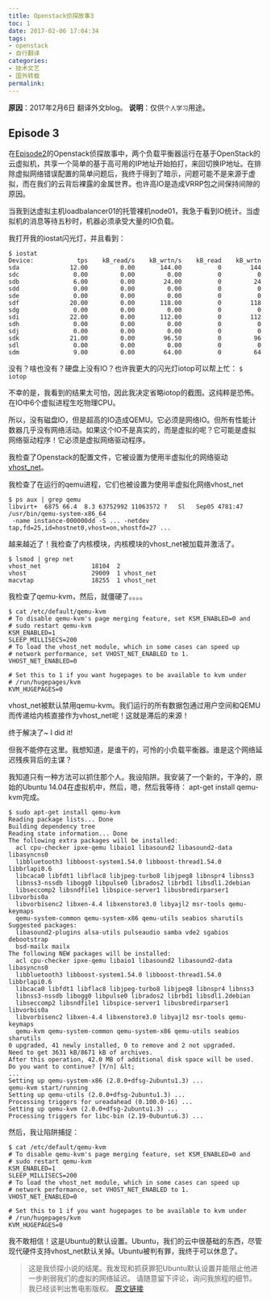 ```yaml
---
title: Openstack侦探故事3
toc: 1
date: 2017-02-06 17:04:34
tags:
- openstack
- 自行翻译
categories:
- 技术文艺
- 国外转载
permalink: 
---
```

**原因**：2017年2月6日 翻译外文blog。
**说明**：仅供`个人学习`用途。

<!-- more -->

## Episode 3

在[Episode2](http://minichao.me/2017/02/06/Openstack侦探故事2/)的Openstack侦探故事中，两个负载平衡器运行在基于OpenStack的云虚拟机，共享一个简单的基于高可用的IP地址开始拍打，来回切换IP地址。在排除虚拟网络错误配置的简单问题后，我终于得到了暗示，问题可能不是来源于虚拟，而在我们的云背后裸露的金属世界。也许高IO是造成VRRP包之间保持间隙的原因。

当我到达虚拟主机loadbalancer01的托管裸机node01，我急于看到IO统计。当虚拟机的消息等待五秒时，机器必须承受大量的IO负载。

我打开我的iostat闪光灯，并且看到：
```shell
$ iostat
Device:            tps    kB_read/s    kB_wrtn/s    kB_read    kB_wrtn
sda              12.00         0.00       144.00          0        144
sdc               0.00         0.00         0.00          0          0
sdb               6.00         0.00        24.00          0         24
sdd               0.00         0.00         0.00          0          0
sde               0.00         0.00         0.00          0          0
sdf              20.00         0.00       118.00          0        118
sdg               0.00         0.00         0.00          0          0
sdi              22.00         0.00       112.00          0        112
sdh               0.00         0.00         0.00          0          0
sdj               0.00         0.00         0.00          0          0
sdk              21.00         0.00        96.50          0         96
sdl               0.00         0.00         0.00          0          0
sdm               9.00         0.00        64.00          0         64
```

没有？啥也没有？硬盘上没有IO？也许我更大的闪光灯iotop可以帮上忙：
`$ iotop`

不幸的是，我看到的结果太可怕，因此我决定省略iotop的截图。这纯粹是恐怖。在IO中6个虚拟进程生吃物理CPU。

所以，没有磁盘IO，但是超高的IO造成QEMU。它必须是网络IO。但所有性能计数器几乎没有网络活动。如果这个IO不是真实的，而是虚拟的呢？它可能是虚拟网络驱动程序！它必须是虚拟网络驱动程序。

我检查了Openstack的配置文件，它被设置为使用半虚拟化的网络驱动[vhost_net](http://www.linux-kvm.org/page/VhostNet)。

我检查了在运行的qemu进程，它们也被设置为使用半虚拟化网络vhost_net
```shell
$ ps aux | grep qemu
libvirt+  6875 66.4  8.3 63752992 11063572 ?   Sl   Sep05 4781:47 /usr/bin/qemu-system-x86_64
 -name instance-000000dd -S ... -netdev tap,fd=25,id=hostnet0,vhost=on,vhostfd=27 ...
```
越来越近了！我检查了内核模块，内核模块的vhost_net被加载并激活了。
```shell
$ lsmod | grep net
vhost_net              18104  2
vhost                  29009  1 vhost_net
macvtap                18255  1 vhost_net
```
我检查了qemu-kvm，然后，就僵硬了。。。。
```shell
$ cat /etc/default/qemu-kvm
# To disable qemu-kvm's page merging feature, set KSM_ENABLED=0 and
# sudo restart qemu-kvm
KSM_ENABLED=1
SLEEP_MILLISECS=200
# To load the vhost_net module, which in some cases can speed up
# network performance, set VHOST_NET_ENABLED to 1.
VHOST_NET_ENABLED=0
 
# Set this to 1 if you want hugepages to be available to kvm under
# /run/hugepages/kvm
KVM_HUGEPAGES=0
```
vhost_net被默认禁用qemu-kvm。我们运行的所有数据包通过用户空间和QEMU而传递给内核直接作为vhost_net呢！这就是滞后的来源！

终于解决了~ I did it!

但我不能停在这里。我想知道，是谁干的，可怜的小负载平衡器。谁是这个网络延迟残疾背后的主谋？

我知道只有一种方法可以抓住那个人。我设陷阱。我安装了一个新的，干净的，原始的Ubuntu 14.04在虚拟机中，然后，嗯，然后我等待： apt-get install qemu-kvm完成。

```
$ sudo apt-get install qemu-kvm
Reading package lists... Done
Building dependency tree
Reading state information... Done
The following extra packages will be installed:
  acl cpu-checker ipxe-qemu libaio1 libasound2 libasound2-data libasyncns0
  libbluetooth3 libboost-system1.54.0 libboost-thread1.54.0 libbrlapi0.6
  libcaca0 libfdt1 libflac8 libjpeg-turbo8 libjpeg8 libnspr4 libnss3
  libnss3-nssdb libogg0 libpulse0 librados2 librbd1 libsdl1.2debian
  libseccomp2 libsndfile1 libspice-server1 libusbredirparser1 libvorbis0a
  libvorbisenc2 libxen-4.4 libxenstore3.0 libyajl2 msr-tools qemu-keymaps
  qemu-system-common qemu-system-x86 qemu-utils seabios sharutils
Suggested packages:
  libasound2-plugins alsa-utils pulseaudio samba vde2 sgabios debootstrap
  bsd-mailx mailx
The following NEW packages will be installed:
  acl cpu-checker ipxe-qemu libaio1 libasound2 libasound2-data libasyncns0
  libbluetooth3 libboost-system1.54.0 libboost-thread1.54.0 libbrlapi0.6
  libcaca0 libfdt1 libflac8 libjpeg-turbo8 libjpeg8 libnspr4 libnss3
  libnss3-nssdb libogg0 libpulse0 librados2 librbd1 libsdl1.2debian
  libseccomp2 libsndfile1 libspice-server1 libusbredirparser1 libvorbis0a
  libvorbisenc2 libxen-4.4 libxenstore3.0 libyajl2 msr-tools qemu-keymaps
  qemu-kvm qemu-system-common qemu-system-x86 qemu-utils seabios sharutils
0 upgraded, 41 newly installed, 0 to remove and 2 not upgraded.
Need to get 3631 kB/8671 kB of archives.
After this operation, 42.0 MB of additional disk space will be used.
Do you want to continue? [Y/n] &lt;
...
Setting up qemu-system-x86 (2.0.0+dfsg-2ubuntu1.3) ...
qemu-kvm start/running
Setting up qemu-utils (2.0.0+dfsg-2ubuntu1.3) ...
Processing triggers for ureadahead (0.100.0-16) ...
Setting up qemu-kvm (2.0.0+dfsg-2ubuntu1.3) ...
Processing triggers for libc-bin (2.19-0ubuntu6.3) ...
```

然后，我让陷阱捕捉：

```
$ cat /etc/default/qemu-kvm
# To disable qemu-kvm's page merging feature, set KSM_ENABLED=0 and
# sudo restart qemu-kvm
KSM_ENABLED=1
SLEEP_MILLISECS=200
# To load the vhost_net module, which in some cases can speed up
# network performance, set VHOST_NET_ENABLED to 1.
VHOST_NET_ENABLED=0
 
# Set this to 1 if you want hugepages to be available to kvm under
# /run/hugepages/kvm
KVM_HUGEPAGES=0
```
我不敢相信！这是Ubuntu的默认设置。Ubuntu，我们的云中很基础的东西，尽管现代硬件支持vhost_net默认关掉。Ubuntu被判有罪，我终于可以休息了。

>这是我侦探小说的结尾。我发现和抓获罪犯Ubuntu默认设置并能阻止他进一步削弱我们的虚拟的网络延迟。
请随意留下评论，询问我旅程的细节。我已经谈判出售电影版权。
[原文链接](https://blog.codecentric.de/en/2014/09/openstack-crime-story-solved-tcpdump-sysdig-iostat-episode-3/)